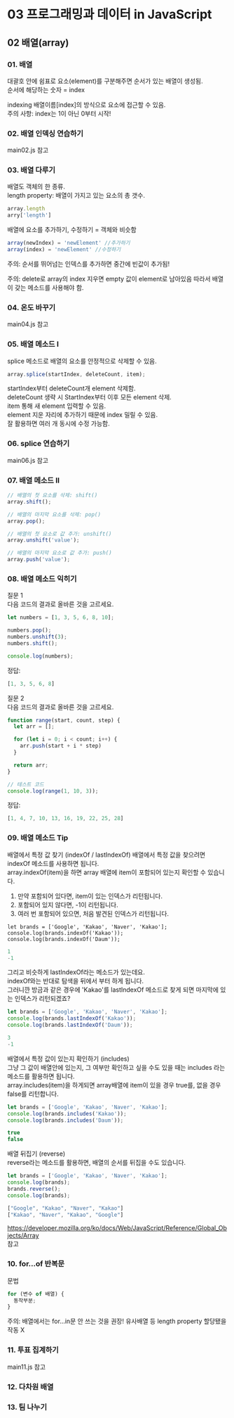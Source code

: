 # 03 프로그래밍과 데이터 in JavaScript   

## 02 배열(array)

### 01. 배열
대괄호 안에 쉼표로 요소(element)를 구분해주면 순서가 있는 배열이 생성됨.   
순서에 해당하는 숫자 = index   

indexing
배열이름[index]의 방식으로 요소에 접근할 수 있음.   
주의 사항: index는 1이 아닌 0부터 시작!

### 02. 배열 인덱싱 연습하기
main02.js 참고

### 03. 배열 다루기
배열도 객체의 한 종류.   
length property: 배열이 가지고 있는 요소의 총 갯수.
```JavaScript
array.length
arry['length']
```

배열에 요소를 추가하기, 수정하기 = 객체와 비슷함   
```JavaScript
array(newIndex) = 'newElement' //추가하기
array(index) = 'newElement' //수정하기
```
주의: 순서를 뛰어넘는 인덱스를 추가하면 중간에 빈값이 추가됨!

주의: delete로 array의 index 지우면 empty 값이 element로 남아있음
따라서 배열이 갖는 메소드를 사용해야 함.

### 04. 온도 바꾸기
main04.js 참고

### 05. 배열 메소드 I
splice 메소드로 배열의 요소를 안정적으로 삭제할 수 있음.
```JavaScript
array.splice(startIndex, deleteCount, item);
```
startIndex부터 deleteCount개 element 삭제함.   
deleteCount 생략 시 StartIndex부터 이후 모든 element 삭제.   
item 통해 새 element 입력할 수 있음.   
element 지운 자리에 추가하기 때문에 index 밀릴 수 있음.   
잘 활용하면 여러 개 동시에 수정 가능함.

### 06. splice 연습하기
main06.js 참고

### 07. 배열 메소드 II
```JavaScript
// 배열의 첫 요소를 삭제: shift()
array.shift();

// 배열의 마지막 요소를 삭제: pop()
array.pop();

// 배열의 첫 요소로 값 추가: unshift()
array.unshift('value');

// 배열의 마지막 요소로 값 추가: push()
array.push('value');
```

### 08. 배열 메소드 익히기
질문 1   
다음 코드의 결과로 올바른 것을 고르세요.   
```JavaScript
let numbers = [1, 3, 5, 6, 8, 10];

numbers.pop();
numbers.unshift(3);
numbers.shift();

console.log(numbers);
```
정답:   
```JavaScript
[1, 3, 5, 6, 8]
```

질문 2   
다음 코드의 결과로 올바른 것을 고르세요.
```JavaScript
function range(start, count, step) {
  let arr = [];

  for (let i = 0; i < count; i++) {
    arr.push(start + i * step)
  }

  return arr;
}

// 테스트 코드
console.log(range(1, 10, 3));
```
정답:
```JavaScript
[1, 4, 7, 10, 13, 16, 19, 22, 25, 28]
```

### 09. 배열 메소드 Tip
배열에서 특정 값 찾기 (indexOf / lastIndexOf)
배열에서 특정 값을 찾으려면 indexOf 메소드를 사용하면 됩니다.   
array.indexOf(item)을 하면 array 배열에 item이 포함되어 있는지 확인할 수 있습니다.

1. 만약 포함되어 있다면, item이 있는 인덱스가 리턴됩니다.
2. 포함되어 있지 않다면, -1이 리턴됩니다.
3. 여러 번 포함되어 있으면, 처음 발견된 인덱스가 리턴됩니다.

```JavaScirpt
let brands = ['Google', 'Kakao', 'Naver', 'Kakao'];
console.log(brands.indexOf('Kakao'));
console.log(brands.indexOf('Daum'));
```
```JavaScript
1
-1
```
그리고 비슷하게 lastIndexOf라는 메소드가 있는데요.   
indexOf와는 반대로 탐색을 뒤에서 부터 하게 됩니다.   
그러니깐 방금과 같은 경우에 'Kakao'를 lastIndexOf 메소드로 찾게 되면 마지막에 있는 인덱스가 리턴되겠죠?
```JavaScript
let brands = ['Google', 'Kakao', 'Naver', 'Kakao'];
console.log(brands.lastIndexOf('Kakao'));
console.log(brands.lastIndexOf('Daum'));
```
```JavaScript
3
-1
```

배열에서 특정 값이 있는지 확인하기 (includes)   
그냥 그 값이 배열안에 있는지, 그 여부만 확인하고 싶을 수도 있을 때는 includes 라는 메소드를 활용하면 됩니다.   
array.includes(item)을 하게되면 array배열에 item이 있을 경우 true를, 없을 경우 false를 리턴합니다.   
```JavaScript
let brands = ['Google', 'Kakao', 'Naver', 'Kakao'];
console.log(brands.includes('Kakao'));
console.log(brands.includes('Daum'));
```
```JavaScript
true
false
```

배열 뒤집기 (reverse)   
reverse라는 메소드를 활용하면, 배열의 순서를 뒤집을 수도 있습니다.   
```JavaScript
let brands = ['Google', 'Kakao', 'Naver', 'Kakao'];
console.log(brands);
brands.reverse();
console.log(brands);
```
```JavaScript
["Google", "Kakao", "Naver", "Kakao"]
["Kakao", "Naver", "Kakao", "Google"]
```
https://developer.mozilla.org/ko/docs/Web/JavaScript/Reference/Global_Objects/Array   
참고

### 10. for...of 반복문
문법
```JavaScript
for (변수 of 배열) {
  동작부분;
}
```
주의: 배열에서는 for...in문 안 쓰는 것을 권장! 유사배열 등 length property 할당됐을  작동 X

### 11. 투표 집계하기
main11.js 참고

### 12. 다차원 배열


### 13. 팀 나누기

